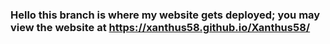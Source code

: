 ### Hello this branch is where my website gets deployed; you may view the website at https://xanthus58.github.io/Xanthus58/